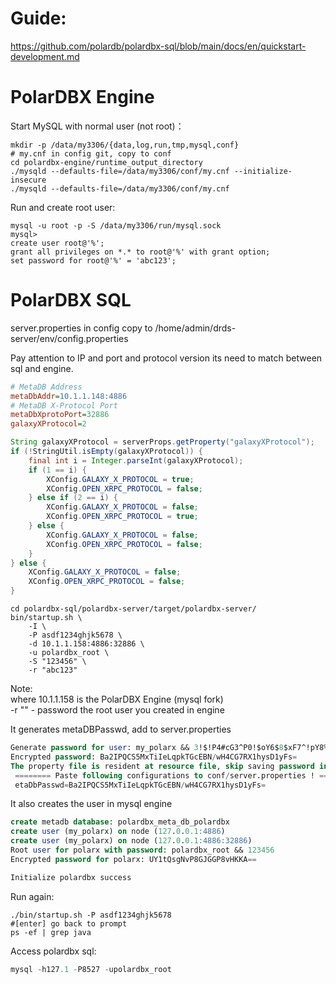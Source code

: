 # Guide:

https://github.com/polardb/polardbx-sql/blob/main/docs/en/quickstart-development.md

# PolarDBX Engine

Start MySQL with normal user (not root)：

```shell
mkdir -p /data/my3306/{data,log,run,tmp,mysql,conf}
# my.cnf in config git, copy to conf
cd polardbx-engine/runtime_output_directory
./mysqld --defaults-file=/data/my3306/conf/my.cnf --initialize-insecure
./mysqld --defaults-file=/data/my3306/conf/my.cnf
```

Run and create root user: 

```shell
mysql -u root -p -S /data/my3306/run/mysql.sock
mysql> 
create user root@'%';
grant all privileges on *.* to root@'%' with grant option;
set password for root@'%' = 'abc123';
```

# PolarDBX SQL

server.properties in config copy to
/home/admin/drds-server/env/config.properties

Pay attention to IP and port and protocol version its need to match between sql and engine.

```ini
# MetaDB Address
metaDbAddr=10.1.1.148:4886
# MetaDB X-Protocol Port
metaDbXprotoPort=32886
galaxyXProtocol=2
```

```java
String galaxyXProtocol = serverProps.getProperty("galaxyXProtocol");
if (!StringUtil.isEmpty(galaxyXProtocol)) {
    final int i = Integer.parseInt(galaxyXProtocol);
    if (1 == i) {
        XConfig.GALAXY_X_PROTOCOL = true;
        XConfig.OPEN_XRPC_PROTOCOL = false;
    } else if (2 == i) {
        XConfig.GALAXY_X_PROTOCOL = false;
        XConfig.OPEN_XRPC_PROTOCOL = true;
    } else {
        XConfig.GALAXY_X_PROTOCOL = false;
        XConfig.OPEN_XRPC_PROTOCOL = false;
    }
} else {
    XConfig.GALAXY_X_PROTOCOL = false;
    XConfig.OPEN_XRPC_PROTOCOL = false;
}
```

```shell
cd polardbx-sql/polardbx-server/target/polardbx-server/
bin/startup.sh \
	-I \
	-P asdf1234ghjk5678 \
    -d 10.1.1.158:4886:32886 \
    -u polardbx_root \
    -S "123456" \
    -r "abc123"
```

Note:  
where 10.1.1.158 is the PolarDBX Engine (mysql fork)  
-r "" - password the root user you created in engine  

It generates metaDBPasswd, add to server.properties

```sql
Generate password for user: my_polarx && 3!$!P4#cG3^P0!$oY6$8$xF7^!pY8%
Encrypted password: Ba2IPQCS5MxTiIeLqpkTGcEBN/wH4CG7RX1hysD1yFs=
The property file is resident at resource file, skip saving password into it
 ======== Paste following configurations to conf/server.properties ! =======
 etaDbPasswd=Ba2IPQCS5MxTiIeLqpkTGcEBN/wH4CG7RX1hysD1yFs=
```

It also creates the user in mysql engine

```sql
create metadb database: polardbx_meta_db_polardbx
create user (my_polarx) on node (127.0.0.1:4886)
create user (my_polarx) on node (127.0.0.1:4886:32886)
Root user for polarx with password: polardbx_root && 123456
Encrypted password for polarx: UY1tQsgNvP8GJGGP8vHKKA==

Initialize polardbx success
```

Run again:

```shell
./bin/startup.sh -P asdf1234ghjk5678
#[enter] go back to prompt 
ps -ef | grep java
```

Access polardbx sql:

```sql
mysql -h127.1 -P8527 -upolardbx_root
```
